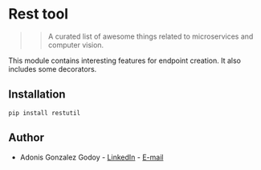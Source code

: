 # Rest tool
> > A curated list of awesome things related to microservices and computer vision.

This module contains interesting features for endpoint creation. It also includes some decorators.

## Installation
```
pip install restutil
```

## Author

- Adonis Gonzalez Godoy - [LinkedIn](https://www.linkedin.com/in/adonis-gonzalez) -  [E-mail](adions025@gmail.com)
